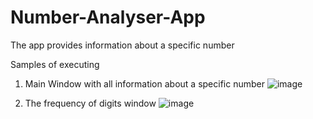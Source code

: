 # Number-Analyser-App
The app provides information about a specific number

Samples of executing

1. Main Window with all information about a specific number
![image](https://github.com/yaroslavyatsyk/Number-Analyser-App/assets/31794068/770fced7-3ba4-4c15-b150-3c2761b2b5e1)

2. The frequency of digits window
![image](https://github.com/yaroslavyatsyk/Number-Analyser-App/assets/31794068/6b46dffb-b043-413c-91e8-c6ebacf8d3a0)
